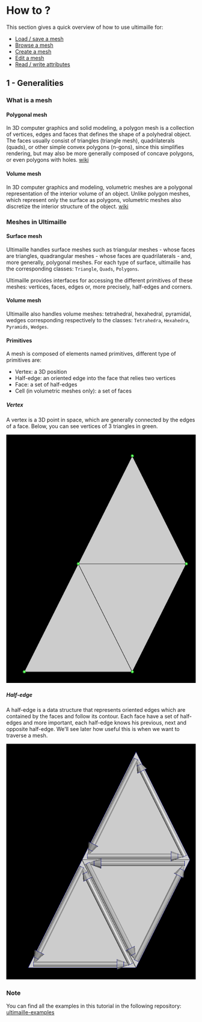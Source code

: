 # How to ?

This section gives a quick overview of how to use ultimaille for:

 - [Load / save a mesh](load_save.md)
 - [Browse a mesh](browse_mesh.md)
 - [Create a mesh](create_mesh.md)
 - [Edit a mesh](edit_mesh.md)
 - [Read / write attributes](browse_mesh.md)


## 1 - Generalities

### What is a mesh

#### Polygonal mesh

In 3D computer graphics and solid modeling, a polygon mesh is a collection of vertices, edges and faces that defines the shape of a polyhedral object. The faces usually consist of triangles (triangle mesh), quadrilaterals (quads), or other simple convex polygons (n-gons), since this simplifies rendering, but may also be more generally composed of concave polygons, or even polygons with holes. [wiki](https://en.wikipedia.org/wiki/Polygon_mesh)

#### Volume mesh

In 3D computer graphics and modeling, volumetric meshes are a polygonal representation of the interior volume of an object. Unlike polygon meshes, which represent only the surface as polygons, volumetric meshes also discretize the interior structure of the object. [wiki](https://en.wikipedia.org/wiki/Volume_mesh)

### Meshes in Ultimaille

#### Surface mesh

Ultimaille handles surface meshes such as triangular meshes - whose faces are triangles, quadrangular meshes - whose faces are quadrilaterals - and, more generally, polygonal meshes. For each type of surface, ultimaille has the corresponding classes: `Triangle`, `Quads`, `Polygons`.

Ultimaille provides interfaces for accessing the different primitives of these meshes: vertices, faces, edges or, more precisely, half-edges and corners.

#### Volume mesh

Ultimaille also handles volume meshes: tetrahedral, hexahedral, pyramidal, wedges corresponding respectively to the classes: `Tetrahedra`, `Hexahedra`, `Pyramids`, `Wedges`.

#### Primitives

A mesh is composed of elements named primitives, different type of primitives are:

- Vertex: a 3D position
- Half-edge: an oriented edge into the face that relies two vertices
- Face: a set of half-edges
- Cell (in volumetric meshes only): a set of faces

##### Vertex

A vertex is a 3D point in space, which are generally connected by the edges of a face. Below, you can see vertices of 3 triangles in green.

![Vertices](assets/vertices.png "vertices on tri surface")

##### Half-edge

A half-edge is a data structure that represents oriented edges which are contained by the faces and follow its contour. Each face have a set of half-edges and more important, each half-edge knows his previous, next and opposite half-edge. We'll see later how useful this is when we want to traverse a mesh.

![Half-edge](assets/half-edge-tri.png "half-edges on tri surface")

### Note

You can find all the examples in this tutorial in the following repository: [ultimaille-examples](https://github.com/ultimaille/ultimaille-examples/tree/master)
